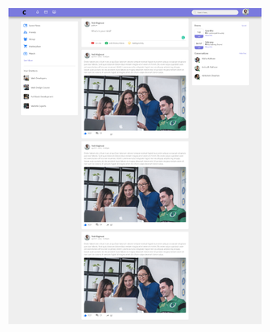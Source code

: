 ![alt text](https://github.com/yeshrajawat/Codeial/blob/master/Screenshot%202022-04-01%20at%2012-47-42%20CodeGram%20Welcome!.png)
